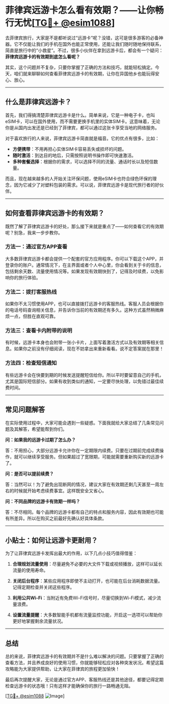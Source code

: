 # 菲律宾远游卡怎么看有效期？——让你畅行无忧[[TG💪+ @esim1088](https://t.me/s/esim1088)]

去菲律宾旅行，大家是不是都听说过“远游卡”呢？没错，这可是很多游客的必备神器。它不仅能让我们的手机在国外也能正常使用，还能让我们随时随地保持联系，简直是旅行中的“小救星”。不过，很多小伙伴在拿到远游卡后，都会有一个疑问：**菲律宾远游卡的有效期到底怎么看呢？**

其实，这个问题并不复杂，只要你掌握了正确的方法和技巧，就能轻松搞定。今天，咱们就来聊聊如何查看菲律宾远游卡的有效期，让你在异国他乡也能玩得安心、放心。

---

## 什么是菲律宾远游卡？

首先，我们得搞清楚菲律宾远游卡是什么。简单来说，它是一种电子卡，也叫eSIM卡，可以在国外使用，而不需要更换手机里的实体SIM卡。这意味着，无论你是从国内出发还是已经到了菲律宾，都可以通过这张卡享受当地的网络服务。

对于喜欢旅行的人来说，菲律宾远游卡简直就是福音。它的优点有很多，比如：

- **方便携带**：不用再担心实体SIM卡容易丢失或损坏的问题。
- **随时激活**：到达目的地后，只需按照说明书操作即可快速激活。
- **多种套餐选择**：根据你的需求，可以选择不同的流量、通话时长以及短信数量。

而且，现在越来越多的人开始关注环保问题，使用eSIM卡也符合绿色环保的理念，因为它减少了对塑料包装的需求。可以说，菲律宾远游卡是现代旅行者的好伙伴。

---

## 如何查看菲律宾远游卡的有效期？

既然了解了菲律宾远游卡的好处，那么接下来就是重点了——如何查看它的有效期呢？别急，我来一步步教你。

### 方法一：通过官方APP查看

大多数菲律宾远游卡都会提供一个配套的官方应用程序。你可以下载这个APP，并登录你的账户。通常情况下，在主界面或者个人中心里，你会看到关于卡的信息，包括剩余天数、流量使用情况等。如果发现有效期快到了，记得及时续费，以免影响你的旅行体验。

### 方法二：拨打客服热线

如果你不太习惯使用APP，也可以直接拨打远游卡的客服热线。客服人员会根据你的电话号码查询相关信息，并告诉你当前的有效期还有多久。这种方式虽然稍微麻烦一点，但胜在直观可靠。

### 方法三：查看卡内附带的说明

有时候，远游卡本身也会附带一张小卡片，上面写着激活方式以及有效期等相关信息。如果你之前没有仔细阅读，现在不妨拿出来重新看看。说不定答案就在那里！

### 方法四：检查短信通知

有些远游卡会在快要到期的时候发送提醒短信给你。所以平时要留意自己的手机，尤其是国际短信部分。如果有收到类似的通知，一定要尽快处理，以免错过最佳续费时间。

---

## 常见问题解答

在实际使用过程中，大家可能会遇到一些疑惑。下面我就给大家总结了几条常见问题及其解答，希望能帮到你们。

**问：如果我的远游卡过期了怎么办？**

答：不用担心，大部分远游卡允许你在一定期限内续费。只要在过期前完成续费操作，就可以继续享受服务。但如果超过了宽限期，可能就需要重新购买新的远游卡了。

**问：是否可以提前续费？**

答：当然可以！为了避免出现断网的情况，建议大家在有效期还剩几天甚至一周左右的时候就开始考虑续费事宜。这样既安全又省心。

**问：不同品牌的远游卡有效期一样吗？**

答：不尽相同。每个品牌的远游卡都有自己的特点和服务内容，因此有效期也可能有所差异。所以在购买之前最好先确认好具体条款。

---

## 小贴士：如何让远游卡更耐用？

为了让菲律宾远游卡发挥出最大的作用，以下几点小技巧值得借鉴：

1. **合理规划流量使用**：尽量避免不必要的大文件下载或视频播放，这样可以延长流量的使用寿命。
   
2. **关闭后台程序**：某些应用程序即使不主动打开，也可能在后台消耗数据流量。记得定期检查并关闭这些程序。

3. **利用公共Wi-Fi**：当附近有免费Wi-Fi信号时，尽量切换到Wi-Fi模式，减少流量浪费。

4. **设置流量提醒**：大多数智能手机都有流量监控功能，开启这一选项可以帮助你更好地掌握剩余流量状况。

---

## 总结

总的来说，菲律宾远游卡的有效期并不是什么难以解决的问题。只要掌握了正确的查看方法，并且养成良好的使用习惯，你就能够轻松应对各种突发状况。希望这篇攻略能为大家提供帮助，让大家在菲律宾的旅程更加愉快！

最后再次提醒大家，无论是通过官方APP、客服热线还是其他途径，都要记得定期检查远游卡的状态哦！只有这样才能确保你的旅行一路畅通无阻。

[[TG💪+ @esim1088](https://t.me/s/esim1088) ![Image](https://i.postimg.cc/4NQfJmqS/Snipaste-2025-05-13-00-14-12.png)]
